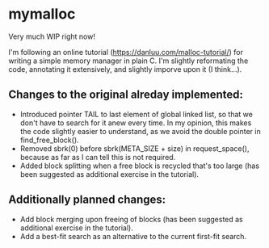 # mymalloc
Very much WIP right now!

I'm following an online tutorial (https://danluu.com/malloc-tutorial/) for writing a simple memory manager in plain C. I'm slightly reformating the code, annotating it extensively, and slightly imporve upon it (I think...).

## Changes to the original alreday implemented:
  - Introduced pointer TAIL to last element of global linked list, so that we don't have to search for it anew every time. In my opinion, this makes the code slightly easier to understand, as we avoid the double pointer in find_free_block().
  - Removed sbrk(0) before sbrk(META_SIZE + size) in request_space(), because as far as I can tell this is not required.
  - Added block splitting when a free block is recycled that's too large (has been suggested as additional exercise in the tutorial).

## Additionally planned changes:
  - Add block merging upon freeing of blocks (has been suggested as additional exercise in the tutorial).
  - Add a best-fit search as an alternative to the current first-fit search.
